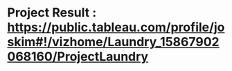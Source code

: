 # Project Result : https://public.tableau.com/profile/joskim#!/vizhome/Laundry_15867902068160/ProjectLaundry
